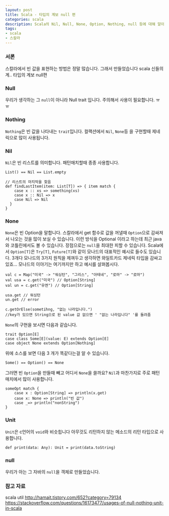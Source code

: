 ```yaml
---
layout: post
title: Scala - 타입의 계보 null 편
categories: scala
description: Scala의 Nil, Null, None, Option, Nothing, null 등에 대해 알아봅시다. 
tags:
- scala
- 스칼라
---
```


### 서론

스칼라에서 빈 값을 표현하는 방법은 정말 많습니다. 그래서 만들었습니다 scala 신들의 계.. 타입의 계보 null편

### Null

우리가 생각하는 그 `null`이 아니라 Null trait 입니다. 주의해서 사용이 필요합니다. ㅠㅠ

### Nothing
`Nothing`은 빈 값을 나타내는 `trait`입니다. 컬랙션에서 `Nil`, `None`등 을 구현할때 제네릭으로 많이 사용됩니다.

### Nil

`Nil`은 빈 리스트를 의미합니다. 패턴매치할때 종종 사용합니다.

    List() == Nil == List.empty
    
    // 리스트의 마지막을 찾음
    def findLastItem(item: List[T]) => { item match {
        case x :: xs => something(xs)
        case x :: Nil => x
        case Nil => Nil
      }
    }

### None

`None`은 빈 Option을 말합니다. 스칼라에서 get 함수로 값을 꺼낼때 `Option`으로 감싸져서 나오는 것을 많이 보실 수 있습니다. 
이런 방식을 Optional 이라고 하는데 최근 java와 코틀린에서도 볼 수 있습니다. 장점으로는 `null`을 최대한 피할 수 있습니다.
Scala에서 `Option[T]`은 `Try[T]`, `Future[T]`와 같이 모나드의 대표적인 예시로 들수도 있습니다. 3개다 모나드의 3가지 원칙을 제껴두고 생각하면
와일트카드 제네릭 타입을 감싸고 있죠... 모나드의 이야기는 여기까지만 하고 예시를 살펴봅시다.

    val c = Map("미국" -> "워싱턴", "그리스", "아테네", "로마" -> "로마")
    val usa = c.get("미국") // Option[String]
    val un = c.get("유엔") // Option[String]
    
    usa.get // 워싱턴
    un.get // error
    
    c.getOrElse(sometihng, "없는 나라입니다.")
    //key가 있으면 String으로 된 value 값 없으면 ' "없는 나라입니다" '를 돌려줌

`None`의 구현을 보시면 다음과 같습니다.

    trait Option[E]
    case class Some[E](value: E) extends Option[E]
    case object None extends Option[Nothing]
    
위에 소스를 보면 다음 3 개가 똑같다는걸 알 수 있습니다.

    Some() == Option() == None

그러면 빈 `Option`을 만들때 빼고 어디서 `None`을 쓸까요? `Nil`과 마찬가지로 주로 패턴매치에서 많이 사용합니다.

    someOpt match {
        case x : Option[String] => println(x.get)
        case x: None => println("빈 값")
        case _=> println("nonString")
    }
    
### Unit

`Unit`은 c언어의 `void`와 비슷힙니다 아무것도 리턴하지 않는 메소드의 리턴 타입으로 사용합니다.

    def print(data: Any): Unit = print(data.toString)

### null

우리가 아는 그 자바의 `null`을 객체로 만들었습니다.



### 참고 자료

scala util
http://hamait.tistory.com/652?category=79134
https://stackoverflow.com/questions/16173477/usages-of-null-nothing-unit-in-scala
